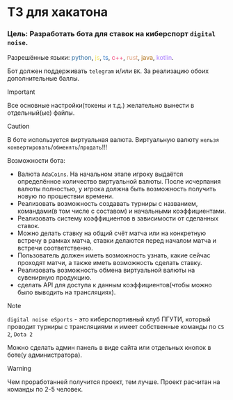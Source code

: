 # ТЗ для хакатона
### Цель: Разработать бота для ставок на киберспорт `digital noise`.
Разрешённые языки: <span style="color:#3572A5">python</span>, <span style="color:#f1e05a">js</span>, <span style="color:#3178C6">ts</span>, <span style="color:#F34B7D">c++</span>, <span style="color:#DEA584">rust</span>, <span style="color:#B07219">java</span>, <span style="color:#A97BFF">kotlin</span>.

Бот должен поддерживать `telegram` и/или `ВК`. За реализацию обоих дополнительные баллы.

> [!IMPORTANT]
Все основные настройки(токены и т.д.) желательно вынести в отдельный(ые) файлы.

> [!CAUTION]
> В боте используется виртуальная валюта. Виртуальную валюту `нельзя` `конвертировать`/`обменять`/`продать`!!!

Возможности бота:
- Валюта `AdaCoins`. На начальном этапе игроку выдаётся определённое количество виртуальной валюты. После исчерпания валюты полностью, у игрока должна быть возможность получить новую по прошествии времени.
- Реализовать возможность создавать турниры с названием, командами(в том числе с составом) и начальными коэффициентами.
- Реализовать систему коэффициентов в зависимости от сделанных ставок.
- Можно делать ставку на общий счёт матча или на конкретную встречу в рамках матча, ставки делаются перед началом матча и встречи соответственно.
- Пользователь должен иметь возможность узнать, какие сейчас проходят матчи, а также иметь возможность сделать ставку.
- Реализовать возможность обмена виртуальной валюты на сувенирную продукцию.
- сделать API для доступа к данным коэффициентов(чтобы можно было выводить на трансляциях).

> [!NOTE]
> `digital noise eSports` - это киберспортивный клуб ПГУТИ, который проводит турниры с трансляциями и имеет собственные команды по `CS 2`, `Dota 2`

Можно сделать админ панель в виде сайта или отдельных кнопок в боте(у администратора).

> [!WARNING]
Чем проработанней получится проект, тем лучше. Проект расчитан на команды по 2-5 человек.
